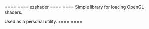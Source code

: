 ==== ==== ezshader ==== ====
Simple library for loading OpenGL shaders.

Used as a personal utility.
==== ====

